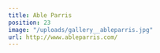 ```yaml
---
title: Able Parris
position: 23
image: "/uploads/gallery__ableparris.jpg"
url: http://www.ableparris.com/
---
```


